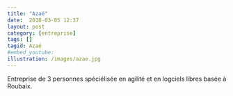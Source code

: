 ```yaml
---
title: "Azaé"
date:  2018-03-05 12:37
layout: post
category: [entreprise]
tags: []
tagid: Azaé
#embed_youtube:
illustration: /images/azae.jpg
---
```


Entreprise de 3 personnes spéciélisée en agilité et en logciels libres basée à Roubaix.
